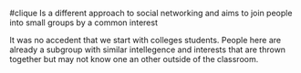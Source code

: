 #clique
Is a different approach to social networking and aims to join people into small groups by a common interest  

It was no accedent that we start with colleges students. People here are already a subgroup with similar intellegence and interests that are thrown together but may not know one an other outside of the classroom.